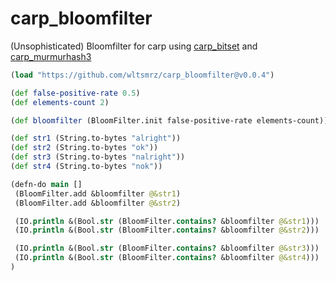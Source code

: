 # carp_bloomfilter

(Unsophisticated) Bloomfilter for carp using [carp_bitset](https://github.com/wltsmrz/carp_bitset) and [carp_murmurhash3](https://github.com/wltsmrz/carp_murmurhash3)

```clojure
(load "https://github.com/wltsmrz/carp_bloomfilter@v0.0.4")

(def false-positive-rate 0.5)
(def elements-count 2)

(def bloomfilter (BloomFilter.init false-positive-rate elements-count))

(def str1 (String.to-bytes "alright"))
(def str2 (String.to-bytes "ok"))
(def str3 (String.to-bytes "nalright"))
(def str4 (String.to-bytes "nok"))

(defn-do main []
 (BloomFilter.add &bloomfilter @&str1)
 (BloomFilter.add &bloomfilter @&str2)

 (IO.println &(Bool.str (BloomFilter.contains? &bloomfilter @&str1)))
 (IO.println &(Bool.str (BloomFilter.contains? &bloomfilter @&str2)))

 (IO.println &(Bool.str (BloomFilter.contains? &bloomfilter @&str3)))
 (IO.println &(Bool.str (BloomFilter.contains? &bloomfilter @&str4)))
)

```
